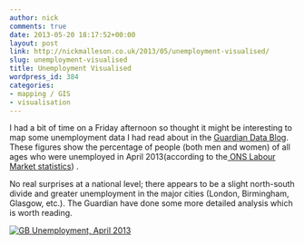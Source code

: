 ```yaml
---
author: nick
comments: true
date: 2013-05-20 18:17:52+00:00
layout: post
link: http://nickmalleson.co.uk/2013/05/unemployment-visualised/
slug: unemployment-visualised
title: Unemployment Visualised
wordpress_id: 384
categories:
- mapping / GIS
- visualisation
---
```


I had a bit of time on a Friday afternoon so thought it might be interesting to map some unemployment data I had read about in the [Guardian Data Blog](http://www.guardian.co.uk/news/datablog/2010/nov/17/unemployment-and-employment-statistics-economics). These figures show the percentage of people (both men and women) of all ages who were unemployed in April 2013(according to the[ ONS Labour Market statistics](http://www.ons.gov.uk/ons/rel/lms/labour-market-statistics/april-2013/index.html)) .

No real surprises at a national level; there appears to be a slight north-south divide and greater unemployment in the major cities (London, Birmingham, Glasgow, etc.). The Guardian have done some more detailed analysis which is worth reading.

[![GB Unemployment, April 2013](http://nickmalleson.co.uk/wp-content/uploads/2013/05/unemp_3d1.png)](http://nickmalleson.co.uk/wp-content/uploads/2013/05/unemp_3d1.png)
